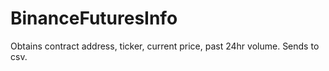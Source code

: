 # BinanceFuturesInfo
Obtains contract address, ticker, current price, past 24hr volume. Sends to csv.  
